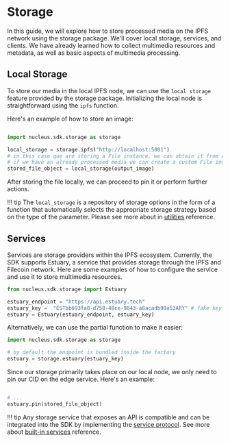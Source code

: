 # Storage

In this guide, we will explore how to store processed media on the IPFS network using the storage package. We'll cover local storage, services, and clients. We have already learned how to collect multimedia resources and metadata, as well as basic aspects of multimedia processing.

## Local Storage

To store our media in the local IPFS node, we can use the `local storage` feature provided by the storage package. Initializing the local node is straightforward using the `ipfs` function.

Here's an example of how to store an image:

```python

import nucleus.sdk.storage as storage

local_storage = storage.ipfs("http://localhost:5001")
# in this case que are storing a File instance, we can obtain it from a processing output
# if we have an already processed media we can create a custom File instance
stored_file_object = local_storage(output_image) 

```

After storing the file locally, we can proceed to pin it or perform further actions.

!!! tip
    The `local_storage` is a repository of storage options in the form of a function that automatically selects the appropriate storage strategy based on the type of the parameter. Please see more about in [utilities](../reference/storage/utilities.md) reference.

## Services

Services are storage providers within the IPFS ecosystem. Currently, the SDK supports Estuary, a service that provides storage through the IPFS and Filecoin network. Here are some examples of how to configure the service and use it to store multimedia resources.

```python
from nucleus.sdk.storage import Estuary

estuary_endpoint = "https://api.estuary.tech"
estuary_key =  "ESTbb693fa8-d758-48ce-9843-a8acadb98a53ARY" # fake key
estuary = Estuary(estuary_endpoint, estuary_key)

```

Alternatively, we can use the partial function to make it easier:

```python
import nucleus.sdk.storage as storage

# by default the endpoint is bundled inside the factory
estuary = storage.estuary(estuary_key)

```

Since our storage primarily takes place on our local node, we only need to pin our CID on the edge service.
Here's an example:

```python

# ...
estuary.pin(stored_file_object)

```

!!! tip
    Any storage service that exposes an API is compatible and can be integrated into the SDK by implementing the [service protocol](../reference/storage/types.md). See more about [built-in services](../reference/storage/services.md) reference.
